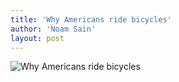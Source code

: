 ```yaml
---
title: 'Why Americans ride bicycles'
author: 'Noam Sain'
layout: post
---
```


![Why Americans ride bicycles](/assets/2020-05-reasons-Americans-ride-bicycles.jpg "Why Americans ride bicycles")
